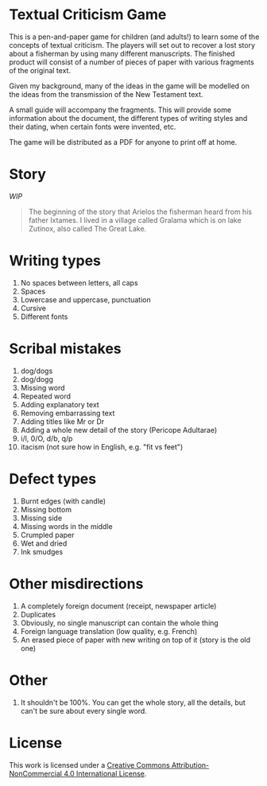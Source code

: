 # Textual Criticism Game

This is a pen-and-paper game for children (and adults!) to learn some of the
concepts of textual criticism.  The players will set out to recover a lost story
about a fisherman by using many different manuscripts.  The finished product
will consist of a number of pieces of paper with various fragments of the
original text.

Given my background, many of the ideas in the game will be modelled on the
ideas from the transmission of the New Testament text.

A small guide will accompany the fragments.  This will provide some information
about the document, the different types of writing styles and their dating,
when certain fonts were invented, etc.

The game will be distributed as a PDF for anyone to print off at home.

# Story

*WIP*

> The beginning of the story that Arielos the fisherman heard from his father
> Ixtames.  I lived in a village called Gralama which is on lake Zutinox, also
> called The Great Lake.

# Writing types

1.  No spaces between letters, all caps
2.  Spaces
3.  Lowercase and uppercase, punctuation
4.  Cursive
5.  Different fonts

# Scribal mistakes

1.  dog/dogs
2.  dog/dogg
3.  Missing word
4.  Repeated word
5.  Adding explanatory text
6.  Removing embarrassing text
7.  Adding titles like Mr or Dr
8.  Adding a whole new detail of the story (Pericope Adultarae)
9.  i/l, 0/O, d/b, q/p
10. itacism (not sure how in English, e.g. "fit vs feet")

# Defect types

1.  Burnt edges (with candle)
2.  Missing bottom
3.  Missing side
4.  Missing words in the middle
5.  Crumpled paper
6.  Wet and dried
7.  Ink smudges

# Other misdirections

1.  A completely foreign document (receipt, newspaper article)
2.  Duplicates
3.  Obviously, no single manuscript can contain the whole thing
4.  Foreign language translation (low quality, e.g. French)
5.  An erased piece of paper with new writing on top of it (story is the old
    one)

# Other

1.  It shouldn't be 100%.  You can get the whole story, all the details, but
    can't be sure about every single word.

# License

This work is licensed under a [Creative Commons Attribution-NonCommercial 4.0 International License](ttps://creativecommons.org/licenses/by-nc/4.0/).
